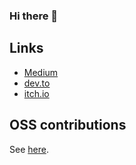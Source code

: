 ### Hi there 👋

<!--
**TETRA2000/TETRA2000** is a ✨ _special_ ✨ repository because its `README.md` (this file) appears on your GitHub profile.

Here are some ideas to get you started:

- 🔭 I’m currently working on ...
- 🌱 I’m currently learning ...
- 👯 I’m looking to collaborate on ...
- 🤔 I’m looking for help with ...
- 💬 Ask me about ...
- 📫 How to reach me: ...
- 😄 Pronouns: ...
- ⚡ Fun fact: ...
-->


## Links

- [Medium](https://medium.com/@TETRA2000)
- [dev.to](https://dev.to/tetra2000)
- [itch.io](https://tetra2000.itch.io/)

## OSS contributions


See [here](OSS.md).
